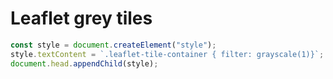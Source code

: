 # Leaflet grey tiles
```js
const style = document.createElement("style");
style.textContent = `.leaflet-tile-container { filter: grayscale(1)}`;
document.head.appendChild(style);

```